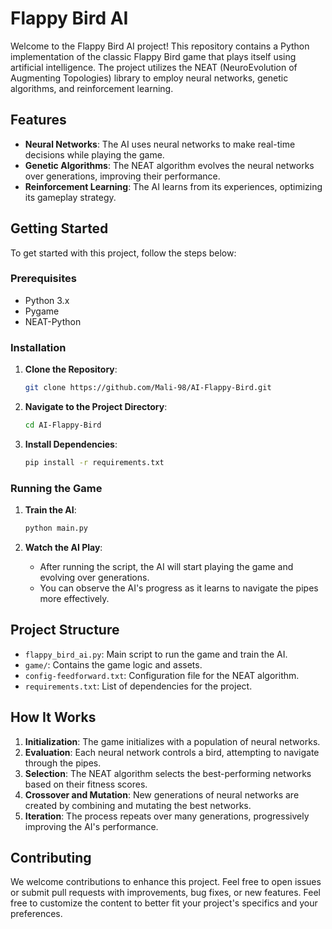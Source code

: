 # Flappy Bird AI

Welcome to the Flappy Bird AI project! This repository contains a Python implementation of the classic Flappy Bird game that plays itself using artificial intelligence. The project utilizes the NEAT (NeuroEvolution of Augmenting Topologies) library to employ neural networks, genetic algorithms, and reinforcement learning.

## Features

- **Neural Networks**: The AI uses neural networks to make real-time decisions while playing the game.
- **Genetic Algorithms**: The NEAT algorithm evolves the neural networks over generations, improving their performance.
- **Reinforcement Learning**: The AI learns from its experiences, optimizing its gameplay strategy.

## Getting Started

To get started with this project, follow the steps below:

### Prerequisites

- Python 3.x
- Pygame
- NEAT-Python

### Installation

1. **Clone the Repository**:
   ```bash
   git clone https://github.com/Mali-98/AI-Flappy-Bird.git
   ```

2. **Navigate to the Project Directory**:
   ```bash
   cd AI-Flappy-Bird
   ```

3. **Install Dependencies**:
   ```bash
   pip install -r requirements.txt
   ```

### Running the Game

1. **Train the AI**:
   ```bash
   python main.py
   ```

2. **Watch the AI Play**:
   - After running the script, the AI will start playing the game and evolving over generations.
   - You can observe the AI's progress as it learns to navigate the pipes more effectively.

## Project Structure

- `flappy_bird_ai.py`: Main script to run the game and train the AI.
- `game/`: Contains the game logic and assets.
- `config-feedforward.txt`: Configuration file for the NEAT algorithm.
- `requirements.txt`: List of dependencies for the project.

## How It Works

1. **Initialization**: The game initializes with a population of neural networks.
2. **Evaluation**: Each neural network controls a bird, attempting to navigate through the pipes.
3. **Selection**: The NEAT algorithm selects the best-performing networks based on their fitness scores.
4. **Crossover and Mutation**: New generations of neural networks are created by combining and mutating the best networks.
5. **Iteration**: The process repeats over many generations, progressively improving the AI's performance.

## Contributing

We welcome contributions to enhance this project. Feel free to open issues or submit pull requests with improvements, bug fixes, or new features.
Feel free to customize the content to better fit your project's specifics and your preferences.
